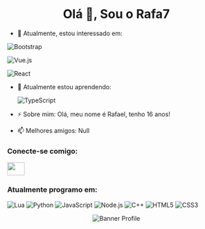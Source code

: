 <h1 align="center">Olá 👋, Sou o Rafa7</h1>

- 🔭 Atualmente, estou interessado em:
  
 ![Bootstrap](https://img.shields.io/badge/Bootstrap-563D7C?style=for-the-badge&logo=bootstrap&logoColor=white)
   
 ![Vue.js](https://img.shields.io/badge/Vue.js-35495E?style=for-the-badge&logo=vue.js&logoColor=4FC08D)
 
 
  
 ![React](https://img.shields.io/badge/React-20232A?style=for-the-badge&logo=react&logoColor=61DAFB)

- 🌱 Atualmente estou aprendendo:
   
    ![TypeScript](https://img.shields.io/badge/TypeScript-007ACC?style=for-the-badge&logo=typescript&logoColor=white)

- ⚡ Sobre mim: Olá, meu nome é Rafael, tenho 16 anos!

- 📫 Melhores amigos: Null

<h3 align="left">Conecte-se comigo:</h3>
<p align="left">
<a href="https://www.instagram.com/rafazseven/" target="blank"><img align="center" src="https://cdn.discordapp.com/attachments/790409425801838613/793602129175904266/Instagram-Logo.png" alt="" height="30" width="40" /></a>
</p>

<h3 align="left">Atualmente programo em:</h3>
   
   ![Lua](https://img.shields.io/badge/Lua-2C2D72?style=for-the-badge&logo=lua&logoColor=white)
   ![Python](https://img.shields.io/badge/Python-14354C?style=for-the-badge&logo=python&logoColor=white)
   ![JavaScript](https://img.shields.io/badge/JavaScript-F7DF1E?style=for-the-badge&logo=javascript&logoColor=black)
   ![Node.js](https://img.shields.io/badge/Node.js-43853D?style=for-the-badge&logo=node.js&logoColor=white)
   ![C++](https://img.shields.io/badge/C%2B%2B-00599C?style=for-the-badge&logo=c%2B%2B&logoColor=white)
   ![HTML5](https://img.shields.io/badge/HTML5-E34F26?style=for-the-badge&logo=html5&logoColor=white)
   ![CSS3](https://img.shields.io/badge/CSS3-1572B6?style=for-the-badge&logo=css3&logoColor=white)

   <p align="center"><img src="" alt="Banner Profile"/></p>
